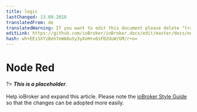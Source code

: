```yaml
---
title: logic
lastChanged: 13.09.2018
translatedFrom: de
translatedWarning: If you want to edit this document please delete "translatedFrom" field, elsewise this document will be translated automatically again
editLink: https://github.com/ioBroker/ioBroker.docs/edit/master/docs/en/logic/nodered.md
hash: wh+EEiSXYzBeh7eWA8uSy3yXoH+u6sFD2UuW/GM/r+o=
---
```

# Node Red
?> ***This is a placeholder***.<br><br> Help ioBroker and expand this article. Please note the [ioBroker Style Guide](community/styleguidedoc) so that the changes can be adopted more easily.